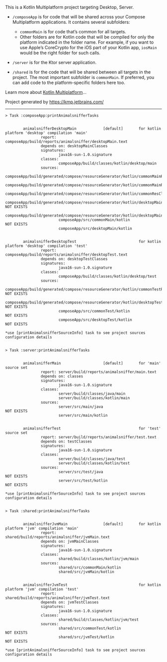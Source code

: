This is a Kotlin Multiplatform project targeting Desktop, Server.

* `/composeApp` is for code that will be shared across your Compose Multiplatform applications.
  It contains several subfolders:
  - `commonMain` is for code that’s common for all targets.
  - Other folders are for Kotlin code that will be compiled for only the platform indicated in the folder name.
    For example, if you want to use Apple’s CoreCrypto for the iOS part of your Kotlin app,
    `iosMain` would be the right folder for such calls.

* `/server` is for the Ktor server application.

* `/shared` is for the code that will be shared between all targets in the project.
  The most important subfolder is `commonMain`. If preferred, you can add code to the platform-specific folders here too.


Learn more about [Kotlin Multiplatform](https://www.jetbrains.com/help/kotlin-multiplatform-dev/get-started.html)…

Project generated by https://kmp.jetbrains.com/

------------------------------------------------

```
> Task :composeApp:printAnimalsnifferTasks


        animalsnifferDesktopMain            [default]       for kotlin platform 'desktop' compilation 'main'
                report: composeApp/build/reports/animalsniffer/desktopMain.text
                depends on: desktopMainClasses
                signatures: 
                        java16-sun-1.0.signature
                classes:
                        composeApp/build/classes/kotlin/desktop/main
                sources:
                        composeApp/build/generated/compose/resourceGenerator/kotlin/commonMainResourceAccessors
                        composeApp/build/generated/compose/resourceGenerator/kotlin/commonMainResourceCollectors
                        composeApp/build/generated/compose/resourceGenerator/kotlin/commonResClass
                        composeApp/build/generated/compose/resourceGenerator/kotlin/desktopMainResourceAccessors NOT EXISTS
                        composeApp/build/generated/compose/resourceGenerator/kotlin/desktopMainResourceCollectors
                        composeApp/src/commonMain/kotlin                                                 NOT EXISTS
                        composeApp/src/desktopMain/kotlin


        animalsnifferDesktopTest                            for kotlin platform 'desktop' compilation 'test'
                report: composeApp/build/reports/animalsniffer/desktopTest.text
                depends on: desktopTestClasses
                signatures: 
                        java16-sun-1.0.signature
                classes:
                        composeApp/build/classes/kotlin/desktop/test
                sources:
                        composeApp/build/generated/compose/resourceGenerator/kotlin/commonTestResourceAccessors NOT EXISTS
                        composeApp/build/generated/compose/resourceGenerator/kotlin/desktopTestResourceAccessors NOT EXISTS
                        composeApp/src/commonTest/kotlin                                                 NOT EXISTS
                        composeApp/src/desktopTest/kotlin                                                NOT EXISTS

*use [printAnimalsnifferSourceInfo] task to see project sources configuration details


> Task :server:printAnimalsnifferTasks


        animalsnifferMain                   [default]       for 'main' source set
                report: server/build/reports/animalsniffer/main.text
                depends on: classes
                signatures: 
                        java16-sun-1.0.signature
                classes:
                        server/build/classes/java/main
                        server/build/classes/kotlin/main
                sources:
                        server/src/main/java                                                             NOT EXISTS
                        server/src/main/kotlin


        animalsnifferTest                                   for 'test' source set
                report: server/build/reports/animalsniffer/test.text
                depends on: testClasses
                signatures: 
                        java16-sun-1.0.signature
                classes:
                        server/build/classes/java/test
                        server/build/classes/kotlin/test
                sources:
                        server/src/test/java                                                             NOT EXISTS
                        server/src/test/kotlin                                                           NOT EXISTS

*use [printAnimalsnifferSourceInfo] task to see project sources configuration details


> Task :shared:printAnimalsnifferTasks


        animalsnifferJvmMain                [default]       for kotlin platform 'jvm' compilation 'main'
                report: shared/build/reports/animalsniffer/jvmMain.text
                depends on: jvmMainClasses
                signatures: 
                        java16-sun-1.0.signature
                classes:
                        shared/build/classes/kotlin/jvm/main
                sources:
                        shared/src/commonMain/kotlin
                        shared/src/jvmMain/kotlin


        animalsnifferJvmTest                                for kotlin platform 'jvm' compilation 'test'
                report: shared/build/reports/animalsniffer/jvmTest.text
                depends on: jvmTestClasses
                signatures: 
                        java16-sun-1.0.signature
                classes:
                        shared/build/classes/kotlin/jvm/test
                sources:
                        shared/src/commonTest/kotlin                                                     NOT EXISTS
                        shared/src/jvmTest/kotlin                                                        NOT EXISTS

*use [printAnimalsnifferSourceInfo] task to see project sources configuration details

```